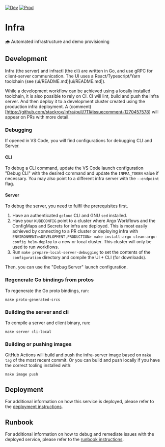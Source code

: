 [![Dev][dev-badge]][dev-link]
[![Prod][prod-badge]][prod-link]

# Infra

🌧️ Automated infrastructure and demo provisioning

## Development

Infra (the server) and infractl (the cli) are written in Go, and use gRPC for
client-server communication. The UI uses a React/Typescript/Yarn toolchain (see
(ui/README.md)[ui/README.md]).

While a development workflow can be achieved using a locally installed
toolchain, it is also possible to rely on CI. CI will lint, build and push the
infra server. And then deploy it to a development cluster created using the
production infra deployment. A
(comment)[https://github.com/stackrox/infra/pull/711#issuecomment-1270457578]
will appear on PRs with more detail.

### Debugging

If opened in VS Code, you will find configurations for debugging CLI and Server.

#### CLI

To debug a CLI command, update the VS Code launch configuration "Debug CLI" with the desired command and update the `INFRA_TOKEN` value if necessary.
You may also point to a different infra server with the `--endpoint` flag.

#### Server

To debug the server, you need to fulfil the prerequisites first.

1. Have an authenticated `gcloud` CLI and GNU `sed` installed.
1. Have your `KUBECONFIG` point to a cluster where Argo Workflows and the ConfigMaps and Secrets for infra are deployed. This is most easily achieved by connecting to a PR cluster or deploying infra with `ENVIRONMENT=<DEVELOPMENT,PRODUCTION> make install-argo clean-argo-config helm-deploy` to a new or local cluster. This cluster will only be used to run workflows.
1. Run `make prepare-local-server-debugging` to set the contents of the `configuration` directory and compile the UI + CLI (for downloads).

Then, you can use the "Debug Server" launch configuration.

### Regenerate Go bindings from protos

To regenerate the Go proto bindings, run:

`make proto-generated-srcs`

### Building the server and cli

To compile a server and client binary, run:

`make server cli-local`

### Building or pushing images

GitHub Actions will build and push the infra-server image based on `make tag` of
the most recent commit. Or you can build and push locally if you have the
correct tooling installed with:

`make image push`

## Deployment

For additional information on how this service is deployed, please refer to the [deployment instructions](DEPLOYMENT.md).

## Runbook

For additional information on how to debug and remediate issues with the deployed service, please refer to the [runbook instructions](TROUBLESHOOTING.md).

[dev-badge]:      https://img.shields.io/badge/infra-development-green
[dev-link]:       https://infra.rox.systems
[prod-badge]:     https://img.shields.io/badge/infra-production-green
[prod-link]:      https://infra.rox.systems
